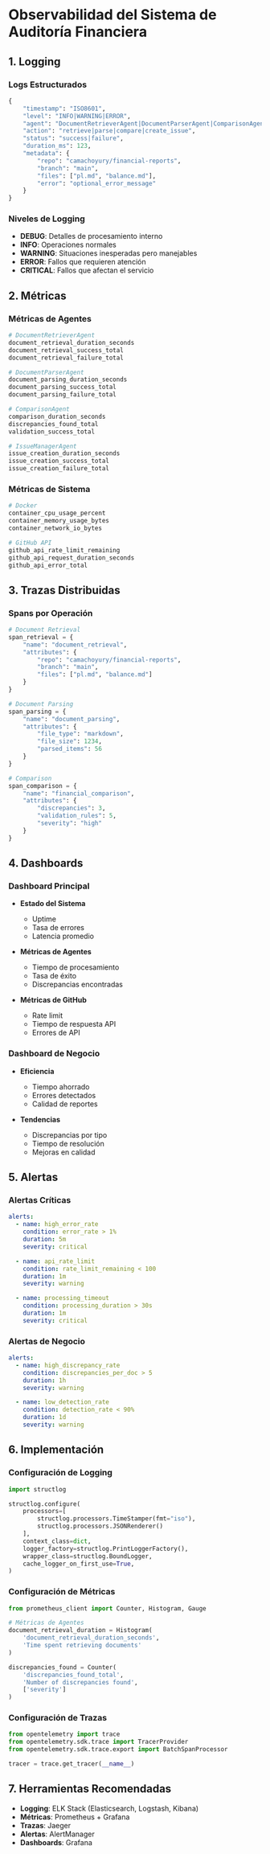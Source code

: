 # Observabilidad del Sistema de Auditoría Financiera

## 1. Logging

### Logs Estructurados
```python
{
    "timestamp": "ISO8601",
    "level": "INFO|WARNING|ERROR",
    "agent": "DocumentRetrieverAgent|DocumentParserAgent|ComparisonAgent|IssueManagerAgent",
    "action": "retrieve|parse|compare|create_issue",
    "status": "success|failure",
    "duration_ms": 123,
    "metadata": {
        "repo": "camachoyury/financial-reports",
        "branch": "main",
        "files": ["pl.md", "balance.md"],
        "error": "optional_error_message"
    }
}
```

### Niveles de Logging
- **DEBUG**: Detalles de procesamiento interno
- **INFO**: Operaciones normales
- **WARNING**: Situaciones inesperadas pero manejables
- **ERROR**: Fallos que requieren atención
- **CRITICAL**: Fallos que afectan el servicio

## 2. Métricas

### Métricas de Agentes
```python
# DocumentRetrieverAgent
document_retrieval_duration_seconds
document_retrieval_success_total
document_retrieval_failure_total

# DocumentParserAgent
document_parsing_duration_seconds
document_parsing_success_total
document_parsing_failure_total

# ComparisonAgent
comparison_duration_seconds
discrepancies_found_total
validation_success_total

# IssueManagerAgent
issue_creation_duration_seconds
issue_creation_success_total
issue_creation_failure_total
```

### Métricas de Sistema
```python
# Docker
container_cpu_usage_percent
container_memory_usage_bytes
container_network_io_bytes

# GitHub API
github_api_rate_limit_remaining
github_api_request_duration_seconds
github_api_error_total
```

## 3. Trazas Distribuidas

### Spans por Operación
```python
# Document Retrieval
span_retrieval = {
    "name": "document_retrieval",
    "attributes": {
        "repo": "camachoyury/financial-reports",
        "branch": "main",
        "files": ["pl.md", "balance.md"]
    }
}

# Document Parsing
span_parsing = {
    "name": "document_parsing",
    "attributes": {
        "file_type": "markdown",
        "file_size": 1234,
        "parsed_items": 56
    }
}

# Comparison
span_comparison = {
    "name": "financial_comparison",
    "attributes": {
        "discrepancies": 3,
        "validation_rules": 5,
        "severity": "high"
    }
}
```

## 4. Dashboards

### Dashboard Principal
- **Estado del Sistema**
  - Uptime
  - Tasa de errores
  - Latencia promedio

- **Métricas de Agentes**
  - Tiempo de procesamiento
  - Tasa de éxito
  - Discrepancias encontradas

- **Métricas de GitHub**
  - Rate limit
  - Tiempo de respuesta API
  - Errores de API

### Dashboard de Negocio
- **Eficiencia**
  - Tiempo ahorrado
  - Errores detectados
  - Calidad de reportes

- **Tendencias**
  - Discrepancias por tipo
  - Tiempo de resolución
  - Mejoras en calidad

## 5. Alertas

### Alertas Críticas
```yaml
alerts:
  - name: high_error_rate
    condition: error_rate > 1%
    duration: 5m
    severity: critical

  - name: api_rate_limit
    condition: rate_limit_remaining < 100
    duration: 1m
    severity: warning

  - name: processing_timeout
    condition: processing_duration > 30s
    duration: 1m
    severity: critical
```

### Alertas de Negocio
```yaml
alerts:
  - name: high_discrepancy_rate
    condition: discrepancies_per_doc > 5
    duration: 1h
    severity: warning

  - name: low_detection_rate
    condition: detection_rate < 90%
    duration: 1d
    severity: warning
```

## 6. Implementación

### Configuración de Logging
```python
import structlog

structlog.configure(
    processors=[
        structlog.processors.TimeStamper(fmt="iso"),
        structlog.processors.JSONRenderer()
    ],
    context_class=dict,
    logger_factory=structlog.PrintLoggerFactory(),
    wrapper_class=structlog.BoundLogger,
    cache_logger_on_first_use=True,
)
```

### Configuración de Métricas
```python
from prometheus_client import Counter, Histogram, Gauge

# Métricas de Agentes
document_retrieval_duration = Histogram(
    'document_retrieval_duration_seconds',
    'Time spent retrieving documents'
)

discrepancies_found = Counter(
    'discrepancies_found_total',
    'Number of discrepancies found',
    ['severity']
)
```

### Configuración de Trazas
```python
from opentelemetry import trace
from opentelemetry.sdk.trace import TracerProvider
from opentelemetry.sdk.trace.export import BatchSpanProcessor

tracer = trace.get_tracer(__name__)
```

## 7. Herramientas Recomendadas

- **Logging**: ELK Stack (Elasticsearch, Logstash, Kibana)
- **Métricas**: Prometheus + Grafana
- **Trazas**: Jaeger
- **Alertas**: AlertManager
- **Dashboards**: Grafana 